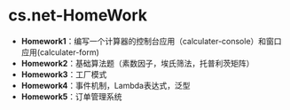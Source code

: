 # cs.net-HomeWork

- <b>Homework1</b>：编写一个计算器的控制台应用（calculater-console）和窗口应用(calculater-form)
- <b>Homework2</b>：基础算法题（素数因子，埃氏筛法，托普利茨矩阵）
- <b>Homework3</b>：工厂模式
- <b>Homework4</b>：事件机制，Lambda表达式，泛型
- <b>Homework5</b>：订单管理系统